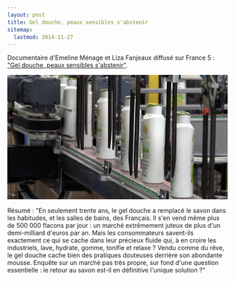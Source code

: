 ```yaml
---
layout: post
title: Gel douche, peaux sensibles s'abstenir
sitemap:
  lastmod: 2014-11-27
---
```


Documentaire d'Emeline Ménage et Liza Fanjeaux diffusé sur France 5 : ["Gel douche, peaux sensibles s'abstenir"](http://www.france5.fr/emission/gel-douche-peaux-sensibles-sabstenir).

[![Le ventre, notre deuxième cerveau](/assets/2014-04-15/2014-04-15-Gel-douche,-peaux-sensibles-s'abstenir.jpg)](http://www.france5.fr/emission/gel-douche-peaux-sensibles-sabstenir)

Résumé : "En seulement trente ans, le gel douche a remplacé le savon dans les habitudes, et les salles de bains, des Français.
Il s'en vend même plus de 500 000 flacons par jour : un marché extrêmement juteux de plus d'un demi-milliard d'euros par an.
Mais les consommateurs savent-ils exactement ce qui se cache dans leur précieux fluide qui, à en croire les industriels,
lave, hydrate, gomme, tonifie et relaxe ?
Vendu comme du rêve, le gel douche cache bien des pratiques douteuses derrière son abondante mousse.
Enquête sur un marché pas très propre, sur fond d'une question essentielle : le retour au savon est-il en définitive l'unique solution ?"
